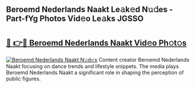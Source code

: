 ## Beroemd Nederlands Naakt Le𝚊k𝚎d N𝚞𝚍es - Part-fYg Photos Vid𝚎o Le𝚊ks JGSSO

# <h2><a href="http://fb50tid.evod.top/?m=Beroemd+Nederlands+Naakt">🔗 👉🔴 Beroemd Nederlands Naakt Vid𝚎o Ph𝚘t𝚘s</a></h2>

[![Beroemd Nederlands Naakt N𝚞d𝚎s](https://i.imgur.com/8V9OHl7.gif)](http://fb50tid.evod.top/?m=Beroemd+Nederlands+Naakt)
Content creator Beroemd Nederlands Naakt focusing on dance trends and lifestyle snippets. The media plays Beroemd Nederlands Naakt a significant role in shaping the perception of public figures. 
